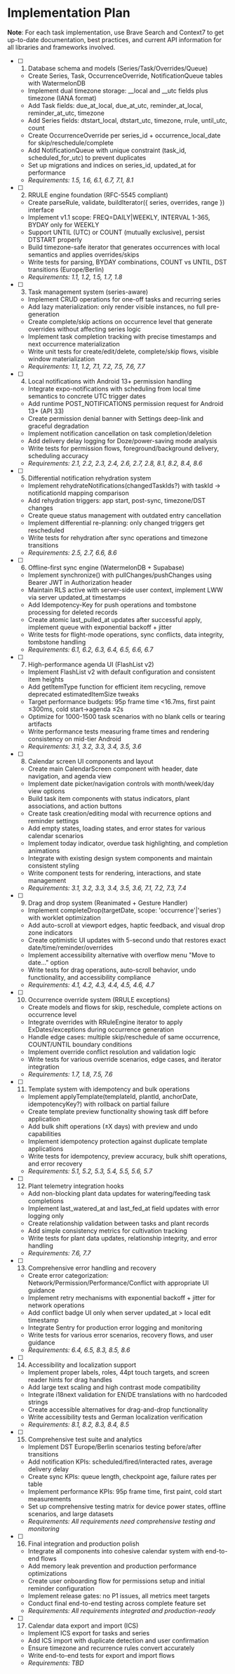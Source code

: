 # Implementation Plan

**Note**: For each task implementation, use Brave Search and Context7 to get up-to-date documentation, best practices, and current API information for all libraries and frameworks involved.

- [ ] 1. Database schema and models (Series/Task/Overrides/Queue)

  - Create Series, Task, OccurrenceOverride, NotificationQueue tables with WatermelonDB
  - Implement dual timezone storage: _\_local and _\_utc fields plus timezone (IANA format)
  - Add Task fields: due_at_local, due_at_utc, reminder_at_local, reminder_at_utc, timezone
  - Add Series fields: dtstart_local, dtstart_utc, timezone, rrule, until_utc, count
  - Create OccurrenceOverride per series_id + occurrence_local_date for skip/reschedule/complete
  - Add NotificationQueue with unique constraint (task_id, scheduled_for_utc) to prevent duplicates
  - Set up migrations and indices on series_id, updated_at for performance
  - _Requirements: 1.5, 1.6, 6.1, 6.7, 7.1, 8.1_

- [ ] 2. RRULE engine foundation (RFC-5545 compliant)

  - Create parseRule, validate, buildIterator({ series, overrides, range }) interface
  - Implement v1.1 scope: FREQ=DAILY|WEEKLY, INTERVAL 1-365, BYDAY only for WEEKLY
  - Support UNTIL (UTC) or COUNT (mutually exclusive), persist DTSTART properly
  - Build timezone-safe iterator that generates occurrences with local semantics and applies overrides/skips
  - Write tests for parsing, BYDAY combinations, COUNT vs UNTIL, DST transitions (Europe/Berlin)
  - _Requirements: 1.1, 1.2, 1.5, 1.7, 1.8_

- [ ] 3. Task management system (series-aware)

  - Implement CRUD operations for one-off tasks and recurring series
  - Add lazy materialization: only render visible instances, no full pre-generation
  - Create complete/skip actions on occurrence level that generate overrides without affecting series logic
  - Implement task completion tracking with precise timestamps and next occurrence materialization
  - Write unit tests for create/edit/delete, complete/skip flows, visible window materialization
  - _Requirements: 1.1, 1.2, 7.1, 7.2, 7.5, 7.6, 7.7_

- [ ] 4. Local notifications with Android 13+ permission handling

  - Integrate expo-notifications with scheduling from local time semantics to concrete UTC trigger dates
  - Add runtime POST_NOTIFICATIONS permission request for Android 13+ (API 33)
  - Create permission denial banner with Settings deep-link and graceful degradation
  - Implement notification cancellation on task completion/deletion
  - Add delivery delay logging for Doze/power-saving mode analysis
  - Write tests for permission flows, foreground/background delivery, scheduling accuracy
  - _Requirements: 2.1, 2.2, 2.3, 2.4, 2.6, 2.7, 2.8, 8.1, 8.2, 8.4, 8.6_

- [ ] 5. Differential notification rehydration system
  - Implement rehydrateNotifications(changedTaskIds?) with taskId → notificationId mapping comparison
  - Add rehydration triggers: app start, post-sync, timezone/DST changes
  - Create queue status management with outdated entry cancellation
  - Implement differential re-planning: only changed triggers get rescheduled
  - Write tests for rehydration after sync operations and timezone transitions
  - _Requirements: 2.5, 2.7, 6.6, 8.6_
- [ ] 6. Offline-first sync engine (WatermelonDB + Supabase)

  - Implement synchronize() with pullChanges/pushChanges using Bearer JWT in Authorization header
  - Maintain RLS active with server-side user context, implement LWW via server updated_at timestamps
  - Add Idempotency-Key for push operations and tombstone processing for deleted records
  - Create atomic last_pulled_at updates after successful apply, implement queue with exponential backoff + jitter
  - Write tests for flight-mode operations, sync conflicts, data integrity, tombstone handling
  - _Requirements: 6.1, 6.2, 6.3, 6.4, 6.5, 6.6, 6.7_

- [ ] 7. High-performance agenda UI (FlashList v2)

  - Implement FlashList v2 with default configuration and consistent item heights
  - Add getItemType function for efficient item recycling, remove deprecated estimatedItemSize tweaks
  - Target performance budgets: 95p frame time <16.7ms, first paint ≤300ms, cold start→agenda ≤2s
  - Optimize for 1000-1500 task scenarios with no blank cells or tearing artifacts
  - Write performance tests measuring frame times and rendering consistency on mid-tier Android
  - _Requirements: 3.1, 3.2, 3.3, 3.4, 3.5, 3.6_

- [ ] 8. Calendar screen UI components and layout

  - Create main CalendarScreen component with header, date navigation, and agenda view
  - Implement date picker/navigation controls with month/week/day view options
  - Build task item components with status indicators, plant associations, and action buttons
  - Create task creation/editing modal with recurrence options and reminder settings
  - Add empty states, loading states, and error states for various calendar scenarios
  - Implement today indicator, overdue task highlighting, and completion animations
  - Integrate with existing design system components and maintain consistent styling
  - Write component tests for rendering, interactions, and state management
  - _Requirements: 3.1, 3.2, 3.3, 3.4, 3.5, 3.6, 7.1, 7.2, 7.3, 7.4_

- [ ] 9. Drag and drop system (Reanimated + Gesture Handler)

  - Implement completeDrop(targetDate, scope: 'occurrence'|'series') with worklet optimization
  - Add auto-scroll at viewport edges, haptic feedback, and visual drop zone indicators
  - Create optimistic UI updates with 5-second undo that restores exact date/time/reminder/overrides
  - Implement accessibility alternative with overflow menu "Move to date..." option
  - Write tests for drag operations, auto-scroll behavior, undo functionality, and accessibility compliance
  - _Requirements: 4.1, 4.2, 4.3, 4.4, 4.5, 4.6, 4.7_

- [ ] 10. Occurrence override system (RRULE exceptions)

  - Create models and flows for skip, reschedule, complete actions on occurrence level
  - Integrate overrides with RRuleEngine iterator to apply ExDates/exceptions during occurrence generation
  - Handle edge cases: multiple skip/reschedule of same occurrence, COUNT/UNTIL boundary conditions
  - Implement override conflict resolution and validation logic
  - Write tests for various override scenarios, edge cases, and iterator integration
  - _Requirements: 1.7, 1.8, 7.5, 7.6_

- [ ] 11. Template system with idempotency and bulk operations

  - Implement applyTemplate(templateId, plantId, anchorDate, idempotencyKey?) with rollback on partial failure
  - Create template preview functionality showing task diff before application
  - Add bulk shift operations (±X days) with preview and undo capabilities
  - Implement idempotency protection against duplicate template applications
  - Write tests for idempotency, preview accuracy, bulk shift operations, and error recovery
  - _Requirements: 5.1, 5.2, 5.3, 5.4, 5.5, 5.6, 5.7_

- [ ] 12. Plant telemetry integration hooks

  - Add non-blocking plant data updates for watering/feeding task completions
  - Implement last_watered_at and last_fed_at field updates with error logging only
  - Create relationship validation between tasks and plant records
  - Add simple consistency metrics for cultivation tracking
  - Write tests for plant data updates, relationship integrity, and error handling
  - _Requirements: 7.6, 7.7_

- [ ] 13. Comprehensive error handling and recovery

  - Create error categorization: Network/Permission/Performance/Conflict with appropriate UI guidance
  - Implement retry mechanisms with exponential backoff + jitter for network operations
  - Add conflict badge UI only when server updated_at > local edit timestamp
  - Integrate Sentry for production error logging and monitoring
  - Write tests for various error scenarios, recovery flows, and user guidance
  - _Requirements: 6.4, 6.5, 8.3, 8.5, 8.6_

- [ ] 14. Accessibility and localization support

  - Implement proper labels, roles, 44pt touch targets, and screen reader hints for drag handles
  - Add large text scaling and high contrast mode compatibility
  - Integrate i18next validation for EN/DE translations with no hardcoded strings
  - Create accessible alternatives for drag-and-drop functionality
  - Write accessibility tests and German localization verification
  - _Requirements: 8.1, 8.2, 8.3, 8.4, 8.5_

- [ ] 15. Comprehensive test suite and analytics

  - Implement DST Europe/Berlin scenarios testing before/after transitions
  - Add notification KPIs: scheduled/fired/interacted rates, average delivery delay
  - Create sync KPIs: queue length, checkpoint age, failure rates per table
  - Implement performance KPIs: 95p frame time, first paint, cold start measurements
  - Set up comprehensive testing matrix for device power states, offline scenarios, and large datasets
  - _Requirements: All requirements need comprehensive testing and monitoring_

- [ ] 16. Final integration and production polish
  - Integrate all components into cohesive calendar system with end-to-end flows
  - Add memory leak prevention and production performance optimizations
  - Create user onboarding flow for permissions setup and initial reminder configuration
  - Implement release gates: no P1 issues, all metrics meet targets
  - Conduct final end-to-end testing across complete feature set
  - _Requirements: All requirements integrated and production-ready_
- [ ] 17. Calendar data export and import (ICS)

  - Implement ICS export for tasks and series
  - Add ICS import with duplicate detection and user confirmation
  - Ensure timezone and recurrence rules convert accurately
  - Write end-to-end tests for export and import flows
  - _Requirements: TBD_
